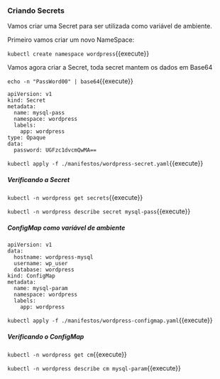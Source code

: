 
### Criando Secrets

Vamos criar uma Secret para ser utilizada como variável de ambiente.

Primeiro vamos criar um novo NameSpace:

`kubectl create namespace wordpress`{{execute}}

Vamos agora criar a Secret, toda secret mantem os dados em Base64

`echo -n "PassWord00" | base64`{{execute}}

```
apiVersion: v1
kind: Secret
metadata:
  name: mysql-pass
  namespace: wordpress
  labels:
    app: wordpress
type: Opaque
data:
  password: UGFzc1dvcmQwMA==
```

`kubectl apply -f ./manifestos/wordpress-secret.yaml`{{execute}}

##### Verificando a Secret

`kubectl -n wordpress get secrets`{{execute}}

`kubectl -n wordpress describe secret mysql-pass`{{execute}}

##### ConfigMap como variável de ambiente

```
apiVersion: v1
data:
  hostname: wordpress-mysql
  username: wp_user
  database: wordpress
kind: ConfigMap
metadata:
  name: mysql-param
  namespace: wordpress
  labels:
    app: wordpress
```

`kubectl apply -f ./manifestos/wordpress-configmap.yaml`{{execute}}

##### Verificando o ConfigMap

`kubectl -n wordpress get cm`{{execute}}

`kubectl -n wordpress describe cm mysql-param`{{execute}}
